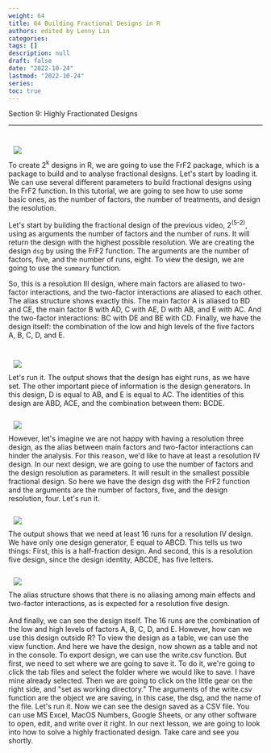 ```yaml
---
weight: 64
title: 64 Building Fractional Designs in R
authors: edited by Lenny Lin
categories: 
tags: []
description: null
draft: false
date: "2022-10-24"
lastmod: "2022-10-24"
series: 
toc: true
---
```

Section 9: Highly Fractionated Designs 

<!--more-->
---





<br>
<div class = "row">
  <div class= "column_right" style="width:540px;">
  <img src = "/docs/images/Screenshot 2022-10-24 135057.png" HSPACE="10" VSPACE="10"/> 
</div>
To create 2<sup>k</sup> designs in R, we are going to use the FrF2 package, which is a package to build  and to analyse fractional designs. Let's start by loading it.  We can use several different parameters to build fractional designs using the FrF2 function.  In this tutorial, we are going to see how to use some basic ones, as the number of factors, the  number of treatments, and design the resolution.   

Let's start by building the fractional design of the previous video, 2<sup>(5-2)</sup>, using as arguments the number of factors and the number of runs.  It will return the design with the highest possible resolution.  We are creating the design `dsg` by using the FrF2 function. The arguments are the number of factors,  five, and the number of runs, eight. To view the design, we are going to use  the `summary` function. 
</div> 

So, this is a resolution III design, where main  factors are aliased to two-factor interactions, and the two-factor  interactions are aliased to each other. The alias structure shows exactly this.  The main factor A is aliased to BD and CE, the main factor B  with AD, C with AE, D with AB, and E with AC. And the two-factor interactions: BC with DE  and BE with CD. Finally, we have the design itself:  the combination of the low and high levels of the five factors A, B, C, D, and E.  

<br>
<div class = "row">
  <div class= "column_right" style="width:540px;">
  <img src = "/docs/images/Screenshot 2022-10-24 135843.png" HSPACE="10" VSPACE="10"/> 
</div>
Let's run it.  The output shows that the design has eight runs, as we have set.  The other important piece of information is the design generators. In this design,  D is equal to AB, and E is equal to AC. The identities of this design are ABD, ACE, and the combination between them: BCDE. 
</div> 


<br>
<div class = "row">
  <div class= "column_right" style="width:540px;">
  <img src = "/docs/images/Screenshot 2022-10-24 140931.png" HSPACE="10" VSPACE="10"/> 
</div>
However, let's imagine we are not happy with having a resolution three design,  as the alias between main factors and two-factor interactions can hinder the analysis.  For this reason, we'd like to have at least a resolution IV design.  In our next design, we are going to use the number of factors and the design resolution  as parameters. It will result in the smallest possible fractional design.  So here we have the design dsg with the FrF2 function and the arguments are the number of  factors, five, and the design resolution, four. Let's run it.
</div> 

<br>
<div class = "row">
  <div class= "column_right" style="width:540px;">
  <img src = "/docs/images/Screenshot 2022-10-24 142123.png" HSPACE="10" VSPACE="10"/> 
</div>
The output shows that we need at least 16 runs for a resolution IV design.  We have only one design generator, E equal to ABCD. This tells us two things:  First, this is a half-fraction design. And second, this is a resolution five design,  since the design identity, ABCDE, has five letters.
</div> 


<br>
<div class = "row">
  <div class= "column_right" style="width:540px;">
  <img src = "/docs/images/Screenshot 2022-10-24 142413.png" HSPACE="10" VSPACE="10"/> 
</div>
The alias structure shows that there is no aliasing among main effects and two-factor interactions, as is expected for a resolution five design.
</div> 
<br>
And finally, we can see the design itself. The 16 runs are the combination of the low  and high levels of factors A, B, C, D, and E. However, how can we use this design outside R?  To view the design as a table, we can use the view function.  And here we have the design, now shown as a table and not in the console.  To export design, we can use the write.csv function.  But first, we need to set where we are going to save it.  To do it, we're going to click the tab files and select the folder where we would like to save.  I have mine already selected. Then we are going to click on the little gear on the right side,  and "set as working directory."  The arguments of the write.csv function are the object we are saving, in this case, the dsg,  and the name of the file. Let's run it.  Now we can see the design saved as a CSV file.  You can use MS Excel, MacOS Numbers, Google Sheets, or any other software  to open, edit, and write over it right. In our next lesson, we are going to look into  how to solve a highly fractionated design. Take care and see you shortly.  


